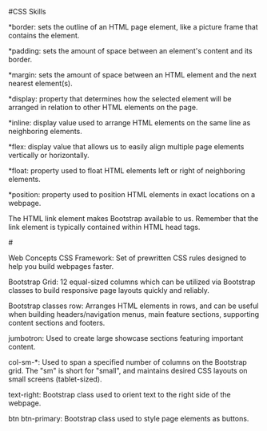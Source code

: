 #CSS Skills

*border: sets the outline of an HTML page element, like a picture frame that contains the element.


*padding: sets the amount of space between an element's content and its border.


*margin: sets the amount of space between an HTML element and the next nearest element(s).

*display: property that determines how the selected element will be arranged in relation to other HTML elements on the page.


*inline: display value used to arrange HTML elements on the same line as neighboring elements.


*flex: display value that allows us to easily align multiple page elements vertically or horizontally.


*float: property used to float HTML elements left or right of neighboring elements.


*position: property used to position HTML elements in exact locations on a webpage.


The HTML link element makes Bootstrap available to us. 
Remember that the link element is typically contained within HTML head tags.

#<link rel="stylesheet" href="https://maxcdn.bootstrapcdn.com/bootstrap/3.3.6/css/bootstrap.min.css"/>

Web Concepts
CSS Framework: Set of prewritten CSS rules designed to help you build webpages faster.

Bootstrap Grid: 12 equal-sized columns which can be utilized via Bootstrap classes to build responsive page layouts quickly and reliably.

Bootstrap classes
row: Arranges HTML elements in rows, and can be useful when building headers/navigation menus, main feature sections, supporting content sections and footers.

jumbotron: Used to create large showcase sections featuring important content.

col-sm-*: Used to span a specified number of columns on the Bootstrap grid. The "sm" is short for "small", and maintains desired CSS layouts on small screens (tablet-sized).

text-right: Bootstrap class used to orient text to the right side of the webpage.

btn btn-primary: Bootstrap class used to style page elements as buttons.
